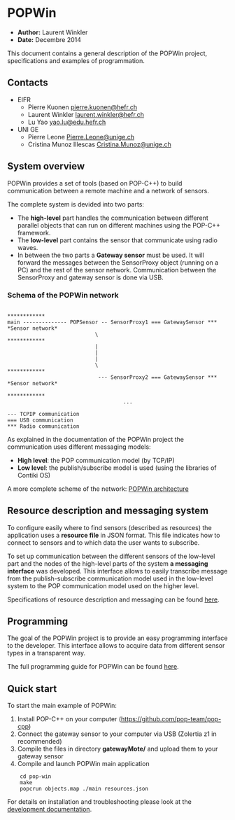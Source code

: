 POPWin
======
- **Author:** Laurent Winkler
- **Date:**   Decembre 2014

This document contains a general description of the POPWin project, specifications and examples of programmation. 

Contacts
--------
- EIFR
	- Pierre Kuonen <pierre.kuonen@hefr.ch>
	- Laurent Winkler <laurent.winkler@hefr.ch>
	- Lu Yao <yao.lu@edu.hefr.ch>
- UNI GE
	- Pierre Leone <Pierre.Leone@unige.ch>
	- Cristina Munoz Illescas <Cristina.Munoz@unige.ch>

System overview
---------------
POPWin provides a set of tools (based on POP-C++) to build communication between a remote machine and a network of sensors. 

The complete system is devided into two parts:
- The **high-level** part handles the communication between different parallel objects that can run on different machines using the POP-C++ framework.
- The **low-level** part contains the sensor that communicate using radio waves. 
- In between the two parts a **Gateway sensor** must be used. It will forward the messages between the SensorProxy object (running on a PC) and the rest of the sensor network. Communication between the SensorProxy and gateway sensor is done via USB.

### Schema of the POPWin network

	                                                                        ************
	main -------------- POPSensor -- SensorProxy1 === GatewaySensor ***   *Sensor network*
	                            \                                           ************  
	                            |                                           
	                            |
	                            |                                                         
	                            \                                           ************  
	                             --- SensorProxy2 === GatewaySensor ***   *Sensor network*
	                                                                        ************
	                                     ...

	--- TCPIP communication
	=== USB communication
	*** Radio communication

As explained in the documentation of the POPWin project the communication uses different messaging models:
- **High level**: the POP communication model (by TCP/IP)
- **Low level**: the publish/subscribe model is used (using the libraries of Contiki OS)

A more complete scheme of the network: [POPWin architecture](POPWINarchi.pdf "POPWin architecture")

Resource description and messaging system
-----------------------------------------
To configure easily where to find sensors (described as resources) the application uses a **resource file** in JSON format. This file indicates how to connect to sensors and to which data the user wants to subscribe.

To set up communication between the different sensors of the low-level part and the nodes of the high-level parts of the system **a messaging interface** was developed. This interface allows to easily transcribe message from the publish-subscribe communication model used in the low-level system to the POP communication model used on the higher level.

Specifications of resource description and messaging can be found [here](SPECIFICATIONS.md). 

Programming
-----------
The goal of the POPWin project is to provide an easy programming interface to the developer. This interface allows to acquire data from different sensor types in a transparent way.

The full programming guide for POPWin can be found [here](PROGRAMMING.md). 

Quick start
-----------
To start the main example of POPWin:

1. Install POP-C++ on your computer (https://github.com/pop-team/pop-cpp)
2. Connect the gateway sensor to your computer via USB (Zolertia z1 in recommended)
3. Compile the files in directory **gatewayMote/** and upload them to your gateway sensor
4. Compile and launch POPWin main application

```
	cd pop-win
	make
	popcrun objects.map ./main resources.json
```

For details on installation and troubleshooting please look at the [development documentation](INSTALL.md). 

